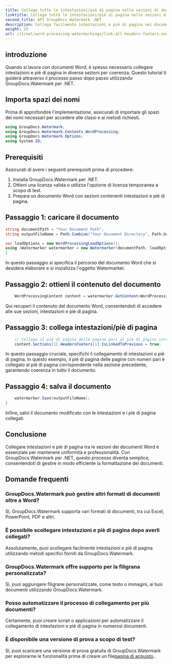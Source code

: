 ```yaml
---
title: Collega tutte le intestazioni/piè di pagina nelle sezioni di documenti Word
linktitle: Collega tutte le intestazioni/piè di pagina nelle sezioni di documenti Word
second_title: API GroupDocs.Watermark .NET
description: Collega facilmente intestazioni e piè di pagina nei documenti Word utilizzando GroupDocs.Watermark per .NET. Garantisci coerenza e professionalità con facilità.
weight: 25
url: /it/net/word-processing-watermarkings/link-all-headers-footers-section-word-docs/
---
```

## introduzione
Quando si lavora con documenti Word, è spesso necessario collegare intestazioni e piè di pagina in diverse sezioni per coerenza. Questo tutorial ti guiderà attraverso il processo passo dopo passo utilizzando GroupDocs.Watermark per .NET.
## Importa spazi dei nomi
Prima di approfondire l'implementazione, assicurati di importare gli spazi dei nomi necessari per accedere alle classi e ai metodi richiesti.
```csharp
using GroupDocs.Watermark;
using GroupDocs.Watermark.Contents.WordProcessing;
using GroupDocs.Watermark.Options;
using System.IO;
```
## Prerequisiti
Assicurati di avere i seguenti prerequisiti prima di procedere:
1. Installa GroupDocs.Watermark per .NET.
2. Ottieni una licenza valida o utilizza l'opzione di licenza temporanea a scopo di test.
3. Prepara un documento Word con sezioni contenenti intestazioni e piè di pagina.
## Passaggio 1: caricare il documento
```csharp
string documentPath = "Your Document Path";
string outputFileName = Path.Combine("Your Document Directory", Path.GetFileName(documentPath));

var loadOptions = new WordProcessingLoadOptions();
using (Watermarker watermarker = new Watermarker(documentPath, loadOptions))
{
```
In questo passaggio si specifica il percorso del documento Word che si desidera elaborare e si inizializza l'oggetto Watermarker.
## Passaggio 2: ottieni il contenuto del documento
```csharp
    WordProcessingContent content = watermarker.GetContent<WordProcessingContent>();
```
Qui recuperi il contenuto del documento Word, consentendoti di accedere alle sue sezioni, intestazioni e piè di pagina.
## Passaggio 3: collega intestazioni/piè di pagina
```csharp
    // Collega il piè di pagina delle pagine pari al piè di pagina corrispondente nella sezione precedente
    content.Sections[1].HeadersFooters[1].IsLinkedToPrevious = true;
```
In questo passaggio cruciale, specifichi il collegamento di intestazioni o piè di pagina. In questo esempio, il piè di pagina delle pagine con numeri pari è collegato al piè di pagina corrispondente nella sezione precedente, garantendo coerenza in tutto il documento.

## Passaggio 4: salva il documento
```csharp
    watermarker.Save(outputFileName);
}
```
Infine, salvi il documento modificato con le intestazioni e i piè di pagina collegati.

## Conclusione
Collegare intestazioni e piè di pagina tra le sezioni dei documenti Word è essenziale per mantenere uniformità e professionalità. Con GroupDocs.Watermark per .NET, questo processo diventa semplice, consentendoti di gestire in modo efficiente la formattazione dei documenti.
## Domande frequenti
### GroupDocs.Watermark può gestire altri formati di documenti oltre a Word?
Sì, GroupDocs.Watermark supporta vari formati di documenti, tra cui Excel, PowerPoint, PDF e altri.
### È possibile scollegare intestazioni e piè di pagina dopo averli collegati?
Assolutamente, puoi scollegare facilmente intestazioni e piè di pagina utilizzando metodi specifici forniti da GroupDocs.Watermark.
### GroupDocs.Watermark offre supporto per la filigrana personalizzata?
Sì, puoi aggiungere filigrane personalizzate, come testo o immagini, ai tuoi documenti utilizzando GroupDocs.Watermark.
### Posso automatizzare il processo di collegamento per più documenti?
Certamente, puoi creare script o applicazioni per automatizzare il collegamento di intestazioni e piè di pagina in numerosi documenti.
### È disponibile una versione di prova a scopo di test?
 Sì, puoi scaricare una versione di prova gratuita di GroupDocs.Watermark per esplorarne le funzionalità prima di creare un file[pagina di acquisto](https://purchase.groupdocs.com/temporary-license/)..